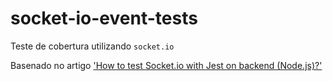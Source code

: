 # socket-io-event-tests

Teste de cobertura utilizando `socket.io`

Basenado no artigo ['How to test Socket.io with Jest on backend (Node.js)?'](https://medium.com/@tozwierz/testing-socket-io-with-jest-on-backend-node-js-f71f7ec7010f)
